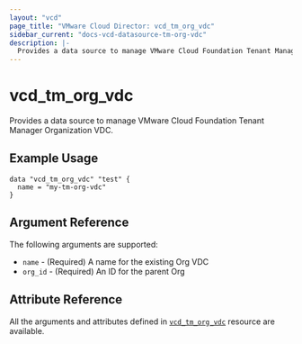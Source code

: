 ```yaml
---
layout: "vcd"
page_title: "VMware Cloud Director: vcd_tm_org_vdc"
sidebar_current: "docs-vcd-datasource-tm-org-vdc"
description: |-
  Provides a data source to manage VMware Cloud Foundation Tenant Manager Organization VDC.
---
```


# vcd\_tm\_org\_vdc

Provides a data source to manage VMware Cloud Foundation Tenant Manager Organization VDC.

## Example Usage

```hcl
data "vcd_tm_org_vdc" "test" {
  name = "my-tm-org-vdc"
}
```

## Argument Reference

The following arguments are supported:

* `name` - (Required) A name for the existing Org VDC
* `org_id` - (Required) An ID for the parent Org

## Attribute Reference

All the arguments and attributes defined in
[`vcd_tm_org_vdc`](/providers/vmware/vcd/latest/docs/resources/tm_org_vdc) resource are available.
